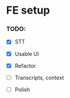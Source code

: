# FE setup

### TODO:
- [x] STT
- [x] Usable UI
- [x] Refactor
- [ ] Transcripts, context 
- [ ] Polish


